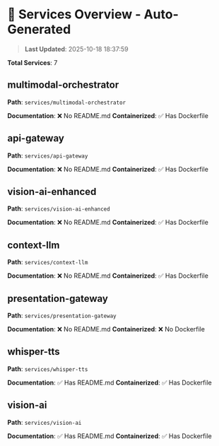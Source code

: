 # 🚀 Services Overview - Auto-Generated

> **Last Updated**: 2025-10-18 18:37:59

**Total Services**: 7

## multimodal-orchestrator

**Path**: `services/multimodal-orchestrator`

**Documentation**: ❌ No README.md
**Containerized**: ✅ Has Dockerfile

## api-gateway

**Path**: `services/api-gateway`

**Documentation**: ❌ No README.md
**Containerized**: ✅ Has Dockerfile

## vision-ai-enhanced

**Path**: `services/vision-ai-enhanced`

**Documentation**: ❌ No README.md
**Containerized**: ✅ Has Dockerfile

## context-llm

**Path**: `services/context-llm`

**Documentation**: ❌ No README.md
**Containerized**: ✅ Has Dockerfile

## presentation-gateway

**Path**: `services/presentation-gateway`

**Documentation**: ❌ No README.md
**Containerized**: ❌ No Dockerfile

## whisper-tts

**Path**: `services/whisper-tts`

**Documentation**: ✅ Has README.md
**Containerized**: ✅ Has Dockerfile

## vision-ai

**Path**: `services/vision-ai`

**Documentation**: ✅ Has README.md
**Containerized**: ✅ Has Dockerfile

